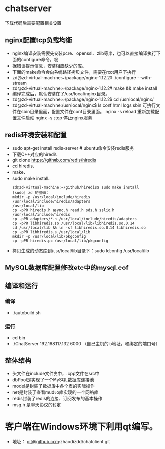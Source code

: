 # chatserver
下载代码后需要配置相关设置
## nginx配置tcp负载均衡
* nginx编译安装需要先安装pcre、openssl、zlib等库，也可以直接编译执行下面的configure命令，根
* 据错误提示信息，安装相应缺少的库。
* 下面的make命令会向系统路径拷贝文件，需要在root用户下执行 
* zd@zd-virtual-machine:~/package/nginx-1.12.2# ./configure --with-stream 
* zd@zd-virtual-machine:~/package/nginx-1.12.2# make && make install
* 编译完成后，默认安装在了/usr/local/nginx目录。
* zd@zd-virtual-machine:~/package/nginx-1.12.2$ cd /usr/local/nginx/ 
* zd@zd-virtual-machine:/usr/local/nginx$ ls 
conf  html  logs  sbin
可执行文件在sbin目录里面，配置文件在conf目录里面。 
nginx -s reload   重新加载配置文件启动 
nginx -s stop  停止nginx服务
## redis环境安装和配置
* sudo apt-get install redis-server   # ubuntu命令安装redis服务
* 下载C++对应的hiredis
* git clone https://github.com/redis/hiredis
* cd hiredis、
* make、
* sudo make install、
  ```
  zd@zd-virtual-machine:~/github/hiredis$ sudo make install
  [sudo] zd 的密码： 
  mkdir -p /usr/local/include/hiredis /usr/local/include/hiredis/adapters 
  /usr/local/lib
  cp -pPR hiredis.h async.h read.h sds.h sslio.h /usr/local/include/hiredis
  cp -pPR adapters/*.h /usr/local/include/hiredis/adapters
  cp -pPR libhiredis.so /usr/local/lib/libhiredis.so.0.14
  cd /usr/local/lib && ln -sf libhiredis.so.0.14 libhiredis.so
  cp -pPR libhiredis.a /usr/local/lib
  mkdir -p /usr/local/lib/pkgconfig
  cp -pPR hiredis.pc /usr/local/lib/pkgconfig
  ```
* 拷贝生成的动态库到/usr/local/lib目录下：sudo ldconfig /usr/local/lib
## MySQL数据库配置修改etc中的mysql.cof
## 编译和运行
### 编译
* ./autobuild.sh
### 运行
* cd bin
* ./ChatServer 192.168.117.132 6000 （自己主机的ip地址，和绑定的端口号）
## 整体结构
* 头文件在include文件夹中，.cpp文件在src中
* dbPool是实现了一个MySQL数据库连接池
* model是封装了数据库中各个表的实际操作
* net是封装了查看muduo库实现的一个网络库
* redis封装了redis的连接、订阅发布的基本操作
* msg.h 是聊天协议的约定
# 客户端在Windows环境下利用qt编写。
* 地址： git@github.com:zhaodizdd/chatclient.git
